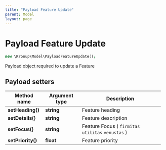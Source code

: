 ```yaml
---
title: "Payload Feature Update"
parent: Model
layout: page
---
```


# Payload Feature Update

```php
new \Kronup\Model\PayloadFeatureUpdate();
```

Payload object required to update a Feature

## Payload setters

Method name | Argument type | Description
------------ | ------------- | -------------
**setHeading()** | **string** | Feature heading
**setDetails()** | **string** | Feature description
**setFocus()** | **string** | Feature Focus ( `firmitas` `utilitas` `venustas` )
**setPriority()** | **float** | Feature priority

